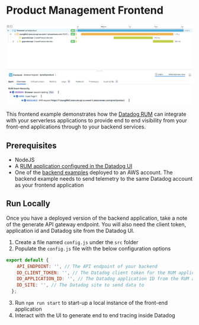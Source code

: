 # Product Management Frontend

![RUM example](../../img/rum-example.png)

This frontend example demonstrates how the [Datadog RUM](https://www.datadoghq.com/product/real-user-monitoring/) can integrate with your serverless applications to provide end to end visibility from your front-end applications through to your backend services.

## Prerequisites

- NodeJS
- A [RUM application configured in the Datadog UI](https://docs.datadoghq.com/real_user_monitoring/browser/setup/#setup)
- One of the [backend examples](../../README.md#implementations) deployed to an AWS account. The backend example needs to send telemetry to the same Datadog account as your frontend application

## Run Locally

Once you have a deployed version of the backend application, take a note of the generate API gateway endpoint. You will also need the client token, application id and Datadog site from the Datadog UI.

1. Create a file named `config.js` under the `src` folder
2. Populate the `config.js` file with the below configuration options
```js
export default {
    API_ENDPOINT: '', // The API endpoint of your backend
    DD_CLIENT_TOKEN: '', // The Datadog client token for the RUM application
    DD_APPLICATION_ID: '', // The Datadog application ID from the RUM application
    DD_SITE: '', // The Datadog site to send data to
  };
```
3. Run `npm run start` to start-up a local instance of the front-end application
4. Interact with the UI to generate end to end tracing inside Datadog

